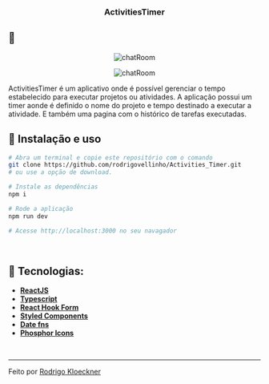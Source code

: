 <h3 align="center">
  ActivitiesTimer
</h3>

## :rocket:

<p align="center">
   <img src="https://github.com/rodrigovellinho/Activities_Timer/blob/master/src/assets/timer.jpg?raw=true" alt="chatRoom">
</p>
<p align="center">
   <img src="https://github.com/rodrigovellinho/Activities_Timer/blob/master/src/assets/historico.jpg?raw=true" alt="chatRoom">
</p>


ActivitiesTimer é um aplicativo onde é possível gerenciar o tempo estabelecido para executar projetos ou atividades. A aplicação possui um timer aonde é definido o nome do projeto e tempo destinado a executar a atividade. E também uma pagina com o histórico de tarefas executadas.
<br>

## :wrench: Instalação e uso

```bash
# Abra um terminal e copie este repositório com o comando
git clone https://github.com/rodrigovellinho/Activities_Timer.git
# ou use a opção de download.

# Instale as dependências
npm i

# Rode a aplicação
npm run dev

# Acesse http://localhost:3000 no seu navagador
```

<br>

## 🔨 Tecnologias:

- **[ReactJS](https://reactjs.org/)**
- **[Typescript](https://www.typescriptlang.org/)**
- **[React Hook Form](https://react-hook-form.com/)**
- **[Styled Components](https://styled-components.com/)**
- **[Date fns](https://date-fns.org/)**
- **[Phosphor Icons](https://phosphoricons.com/)**
<br>

---

Feito por [Rodrigo Kloeckner](https://github.com/rodrigovellinho)

